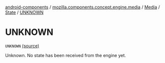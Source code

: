[android-components](../../../index.md) / [mozilla.components.concept.engine.media](../../index.md) / [Media](../index.md) / [State](index.md) / [UNKNOWN](./-u-n-k-n-o-w-n.md)

# UNKNOWN

`UNKNOWN` [(source)](https://github.com/mozilla-mobile/android-components/blob/master/components/concept/engine/src/main/java/mozilla/components/concept/engine/media/Media.kt#L96)

Unknown. No state has been received from the engine yet.

